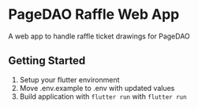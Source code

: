 # PageDAO Raffle Web App

A web app to handle raffle ticket drawings for PageDAO

## Getting Started

1. Setup your flutter environment
2. Move .env.example to .env with updated values
2. Build application with `flutter run` with `flutter run`